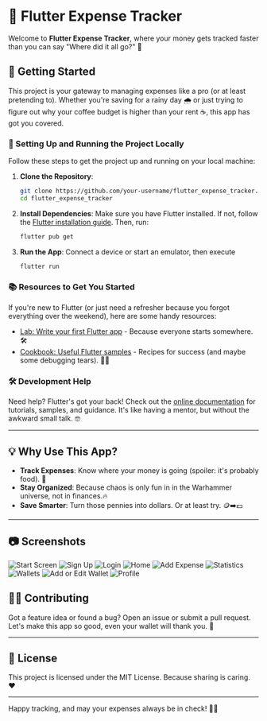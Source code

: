 # 🤑 Flutter Expense Tracker

Welcome to **Flutter Expense Tracker**, where your money gets tracked faster than you can say "Where
did it all go?" 💸

## 🚀 Getting Started

This project is your gateway to managing expenses like a pro (or at least pretending to). Whether
you're saving for a rainy day 🌧️ or just trying to figure out why your coffee budget is higher than
your rent ☕, this app has got you covered.

### 🚀 Setting Up and Running the Project Locally

Follow these steps to get the project up and running on your local machine:

1. **Clone the Repository**:

   ```bash
   git clone https://github.com/your-username/flutter_expense_tracker.git
   cd flutter_expense_tracker
   ```

2. **Install Dependencies**:
   Make sure you have Flutter installed. If not, follow
   the [Flutter installation guide](https://docs.flutter.dev/get-started/install). Then, run:

   ```bash
   flutter pub get
   ```

3. **Run the App**:
   Connect a device or start an emulator, then execute
   ```bash
   flutter run
   ```

### 📚 Resources to Get You Started

If you're new to Flutter (or just need a refresher because you forgot everything over the weekend),
here are some handy resources:

- [Lab: Write your first Flutter app](https://docs.flutter.dev/get-started/codelab) - Because
  everyone starts somewhere. 🛠️
- [Cookbook: Useful Flutter samples](https://docs.flutter.dev/cookbook) - Recipes for success (and
  maybe some debugging tears). 🧑‍🍳

### 🛠️ Development Help

Need help? Flutter's got your back! Check out the [online documentation](https://docs.flutter.dev/)
for tutorials, samples, and guidance. It's like having a mentor, but without the awkward small talk.
🤓

---

## 💡 Why Use This App?

- **Track Expenses**: Know where your money is going (spoiler: it's probably food). 🍔
- **Stay Organized**: Because chaos is only fun in in the Warhammer universe, not in finances.🔥
- **Save Smarter**: Turn those pennies into dollars. Or at least try. 🪙➡️💵

---

## 📷 Screenshots

![Start Screen](./screenshots/start.png)
![Sign Up](./screenshots/registration.png)
![Login](./screenshots/login.png)
![Home](./screenshots/home.png)
![Add Expense](./screenshots/new_transaction.png)
![Statistics](./screenshots/statistics.png)
![Wallets](./screenshots/wallets.png)
![Add or Edit Wallet](./screenshots/add_edit_wallet.png)
![Profile](./screenshots/profile.png)

## 🧑‍💻 Contributing

Got a feature idea or found a bug? Open an issue or submit a pull request. Let's make this app so
good, even your wallet will thank you. 🙌

---

## 📜 License

This project is licensed under the MIT License. Because sharing is caring. ❤️

---

Happy tracking, and may your expenses always be in check! 🧾✨
